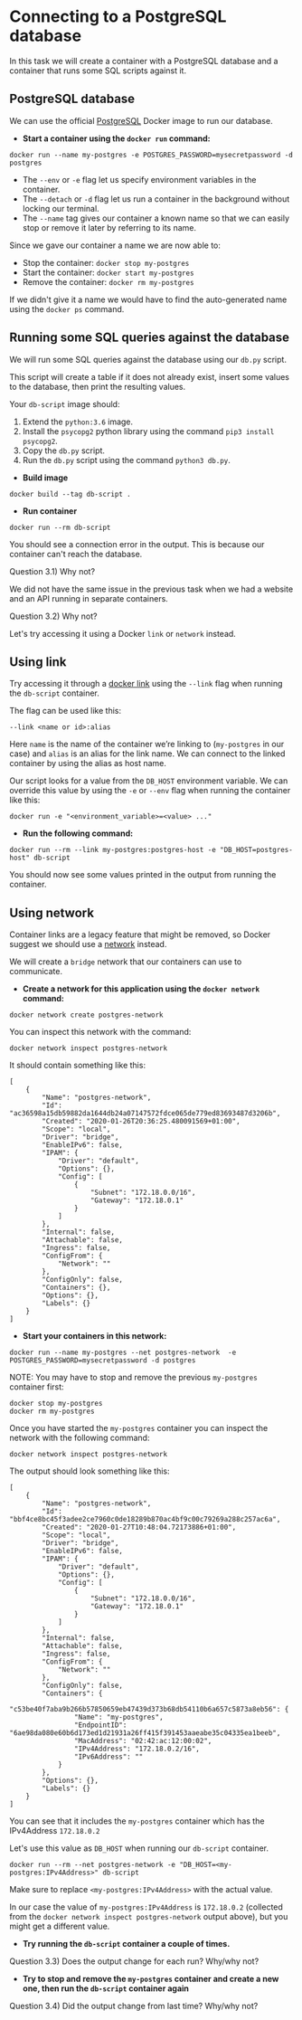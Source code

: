 # Connecting to a PostgreSQL database

In this task we will create a container with a PostgreSQL database and a container that runs some SQL scripts against it.

## PostgreSQL database

We can use the official [PostgreSQL](https://hub.docker.com/_/postgres) Docker image to run our database.

- **Start a container using the `docker run` command:**

```
docker run --name my-postgres -e POSTGRES_PASSWORD=mysecretpassword -d postgres
```

- The `--env` or `-e` flag let us specify environment variables in the container.
- The `--detach` or `-d` flag let us run a container in the background without locking our terminal.
- The `--name` tag gives our container a known name so that we can easily stop or remove it later by referring to its name.

Since we gave our container a name we are now able to:
- Stop the container: `docker stop my-postgres`
- Start the container: `docker start my-postgres`
- Remove the container: `docker rm my-postgres`

If we didn't give it a name we would have to find the auto-generated name using the `docker ps` command.

## Running some SQL queries against the database

We will run some SQL queries against the database using our `db.py` script.

This script will create a table if it does not already exist, insert some values to the database, then print the resulting values.

Your `db-script` image should:
1) Extend the `python:3.6` image.
2) Install the `psycopg2` python library using the command `pip3 install psycopg2`.
3) Copy the `db.py` script.
4) Run the `db.py` script using the command `python3 db.py`.

- **Build image**
```
docker build --tag db-script .
```

- **Run container**
```
docker run --rm db-script
```

You should see a connection error in the output. This is because our container can't reach the database.

Question 3.1) Why not?

We did not have the same issue in the previous task when we had a website and an API running in separate containers.

Question 3.2) Why not?

Let's try accessing it using a Docker `link` or `network` instead.

## Using link
Try accessing it through a [docker link](https://docs.docker.com/network/links/) using the `--link` flag when running the `db-script` container.

The flag can be used like this:
```
--link <name or id>:alias
```

Here `name` is the name of the container we’re linking to (`my-postgres` in our case) and  `alias` is an alias for the link name. We can connect to the linked container by using the alias as host name.

Our script looks for a value from the `DB_HOST` environment variable. We can override this value by using the `-e` or `--env` flag when running the container like this:
```
docker run -e "<environment_variable>=<value> ..."
```

- **Run the following command:**

```
docker run --rm --link my-postgres:postgres-host -e "DB_HOST=postgres-host" db-script
```

You should now see some values printed in the output from running the container.

## Using network
Container links are a legacy feature that might be removed, so Docker suggest we should use a [network](https://docs.docker.com/network/) instead.

We will create a `bridge` network that our containers can use to communicate.

- **Create a network for this application using the `docker network` command:**

```
docker network create postgres-network
```

You can inspect this network with the command:
```
docker network inspect postgres-network
```

It should contain something like this:
```
[
    {
        "Name": "postgres-network",
        "Id": "ac36598a15db59882da1644db24a07147572fdce065de779ed83693487d3206b",
        "Created": "2020-01-26T20:36:25.480091569+01:00",
        "Scope": "local",
        "Driver": "bridge",
        "EnableIPv6": false,
        "IPAM": {
            "Driver": "default",
            "Options": {},
            "Config": [
                {
                    "Subnet": "172.18.0.0/16",
                    "Gateway": "172.18.0.1"
                }
            ]
        },
        "Internal": false,
        "Attachable": false,
        "Ingress": false,
        "ConfigFrom": {
            "Network": ""
        },
        "ConfigOnly": false,
        "Containers": {},
        "Options": {},
        "Labels": {}
    }
]
```

- **Start your containers in this network:**

```
docker run --name my-postgres --net postgres-network  -e POSTGRES_PASSWORD=mysecretpassword -d postgres
```

NOTE: You may have to stop and remove the previous `my-postgres` container first:
```
docker stop my-postgres
docker rm my-postgres
```

Once you have started the `my-postgres` container you can inspect the network with the following command:
```
docker network inspect postgres-network
```

The output should look something like this:
```
[
    {
        "Name": "postgres-network",
        "Id": "bbf4ce8bc45f3adee2ce7960c0de18289b870ac4bf9c00c79269a288c257ac6a",
        "Created": "2020-01-27T10:48:04.72173886+01:00",
        "Scope": "local",
        "Driver": "bridge",
        "EnableIPv6": false,
        "IPAM": {
            "Driver": "default",
            "Options": {},
            "Config": [
                {
                    "Subnet": "172.18.0.0/16",
                    "Gateway": "172.18.0.1"
                }
            ]
        },
        "Internal": false,
        "Attachable": false,
        "Ingress": false,
        "ConfigFrom": {
            "Network": ""
        },
        "ConfigOnly": false,
        "Containers": {
            "c53be40f7aba9b266b57850659eb47439d373b68db54110b6a657c5873a8eb56": {
                "Name": "my-postgres",
                "EndpointID": "6ae98da080e60b6d173ed1d21931a26ff415f391453aaeabe35c04335ea1beeb",
                "MacAddress": "02:42:ac:12:00:02",
                "IPv4Address": "172.18.0.2/16",
                "IPv6Address": ""
            }
        },
        "Options": {},
        "Labels": {}
    }
]
```

You can see that it includes the `my-postgres` container which has the IPv4Address `172.18.0.2`

Let's use this value as `DB_HOST` when running our `db-script` container.

```
docker run --rm --net postgres-network -e "DB_HOST=<my-postgres:IPv4Address>" db-script
```

Make sure to replace `<my-postgres:IPv4Address>` with the actual value.

In our case the value of `my-postgres:IPv4Address` is `172.18.0.2` (collected from the `docker network inspect postgres-network` output above), but you might get a different value.

- **Try running the `db-script` container a couple of times.**

Question 3.3) Does the output change for each run? Why/why not?

- **Try to stop and remove the `my-postgres` container and create a new one, then run the `db-script` container again**

Question 3.4) Did the output change from last time? Why/why not?
